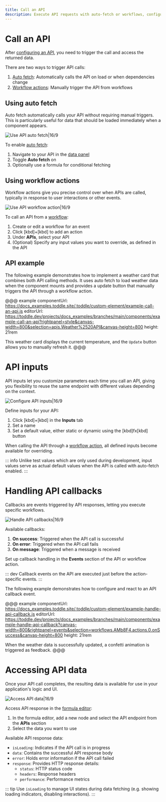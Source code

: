 ```yaml
---
title: Call an API
description: Execute API requests with auto-fetch or workflows, configure inputs, handle response callbacks and access returned data in your components.
---
```


# Call an API

After [configuring an API](/connecting-data/working-with-apis), you need to trigger the call and access the returned data.

There are two ways to trigger API calls:

1. [Auto fetch](#using-auto-fetch): Automatically calls the API on load or when dependencies change
2. [Workflow actions](#using-workflow-actions): Manually trigger the API from workflows

## Using auto fetch

Auto fetch automatically calls your API without requiring manual triggers. This is particularly useful for data that should be loaded immediately when a component appears.

![Use API auto fetch|16/9](use-auto-fetch.webp)

To enable [auto fetch](/connecting-data/working-with-apis#auto-fetch-behavior):

1. Navigate to your API in the [data panel](/the-editor/data-panel)
2. Toggle **Auto fetch** on
3. Optionally use a formula for conditional fetching

## Using workflow actions

Workflow actions give you precise control over when APIs are called, typically in response to user interactions or other events.

![Use API workflow action|16/9](use-api-workflow-action.webp)

To call an API from a [workflow](/workflows/working-with-workflows):

1. Create or edit a workflow for an event
2. Click [kbd]+[kbd] to add an action
3. Under **APIs**, select your API
4. (Optional) Specify any input values you want to override, as defined in the API

## API example

The following example demonstrates how to implement a weather card that combines both API calling methods. It uses auto fetch to load weather data when the component mounts and provides a update button that manually triggers the API through a workflow action.

@@@ example
componentUrl: https://docs_examples.toddle.site/.toddle/custom-element/example-call-an-api.js
editorUrl: https://toddle.dev/projects/docs_examples/branches/main/components/example-call-an-api?rightpanel=style&canvas-width=800&selection=apis.Weather%2520API&canvas-height=800
height: 21rem

This weather card displays the current temperature, and the `Update` button allows you to manually refresh it.
@@@

# API inputs

API inputs let you customize parameters each time you call an API, giving you flexibility to reuse the same endpoint with different values depending on the context.

![Configure API inputs|16/9](configure-api-inputs.webp)

Define inputs for your API:

1. Click [kbd]+[kbd] in the **Inputs** tab
2. Set a name
3. Set a default value, either static or dynamic using the [kbd]fx[kbd] button

When calling the API through a [workflow action](#using-workflow-actions), all defined inputs become available for overriding.

::: info
Unlike test values which are only used during development, input values serve as actual default values when the API is called with auto-fetch enabled.
:::

# Handling API callbacks

Callbacks are events triggered by API responses, letting you execute specific workflows.

![Handle API callbacks|16/9](handle-api-callbacks.webp)

Available callbacks:

1. **On success**: Triggered when the API call is successful
2. **On error**: Triggered when the API call fails
3. **On message**: Triggered when a message is received

Set up callback handling in the **Events** section of the API or workflow action.

::: dev
Callback events on the API are executed just before the action-specific events.
:::

The following example demonstrates how to configure and react to an API callback event.

@@@ example
componentUrl: https://docs_examples.toddle.site/.toddle/custom-element/example-handle-api-callback.js
editorUrl: https://toddle.dev/projects/docs_examples/branches/main/components/example-handle-api-callback?canvas-width=800&rightpanel=events&selection=workflows.AMb8F4.actions.0.onSuccess&canvas-height=800
height: 21rem

When the weather data is successfully updated, a confetti animation is triggered as feedback.
@@@

# Accessing API data

Once your API call completes, the resulting data is available for use in your application's logic and UI.

![Access API data|16/9](access-api-data.webp)

Access API response in the [formula editor](/formulas/overview#the-formula-editor):

1. In the formula editor, add a new node and select the API endpoint from the **APIs** section
2. Select the data you want to use

Available API response data:

- `isLoading`: Indicates if the API call is in progress
- `data`: Contains the successful API response body
- `error`: Holds error information if the API call failed
- `response`: Provides HTTP response details:
  - `status`: HTTP status code
  - `headers`: Response headers
  - `performance`: Performance metrics

::: tip
Use `isLoading` to manage UI states during data fetching (e.g. showing loading indicators, disabling interactions).
:::
